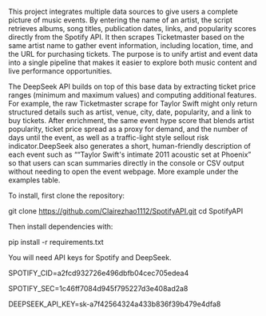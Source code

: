 This project integrates multiple data sources to give users a complete picture of music events. By entering the name of an artist, the script retrieves albums, song titles, publication dates, links, and popularity scores directly from the Spotify API. It then scrapes Ticketmaster based on the same artist name to gather event information, including location, time, and the URL for purchasing tickets. The purpose is to unify artist and event data into a single pipeline that makes it easier to explore both music content and live performance opportunities.

The DeepSeek API builds on top of this base data by extracting ticket price ranges (minimum and maximum values) and computing additional features. For example, the raw Ticketmaster scrape for Taylor Swift might only return structured details such as artist, venue, city, date, popularity, and a link to buy tickets. After enrichment, the same event hype score that blends artist popularity, ticket price spread as a proxy for demand, and the number of days until the event, as well as a traffic-light style sellout risk indicator.DeepSeek also generates a short, human-friendly description of each event such as ““Taylor Swift's intimate 2011 acoustic set at Phoenix” so that users can scan summaries directly in the console or CSV output without needing to open the event webpage. More example under the examples table. 

To install, first clone the repository:

git clone https://github.com/Clairezhao1112/SpotifyAPI.git
cd SpotifyAPI

Then install dependencies with:

pip install -r requirements.txt

You will need API keys for Spotify and DeepSeek. 

SPOTIFY_CID=a2fcd932726e496dbfb04cec705edea4

SPOTIFY_SEC=1c46ff7084d945f795227d3e408ad2a8

DEEPSEEK_API_KEY=sk-a7f42564324a433b836f39b479e4dfa8
